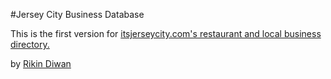 #Jersey City Business Database

This is the first version for 
[itsjerseycity.com's restaurant and local business directory.](http://itsjerseycity.com)

by [Rikin Diwan](http://rikin.me) 
